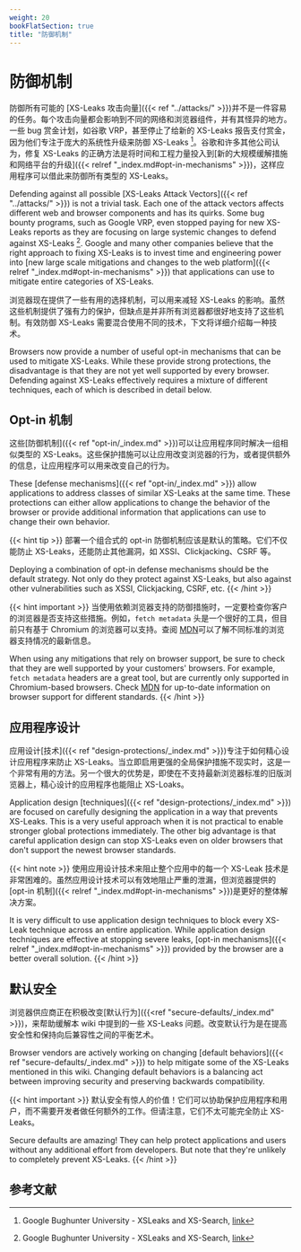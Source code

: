 ```yaml
---
weight: 20
bookFlatSection: true
title: "防御机制"
---
```


# 防御机制
防御所有可能的 [XS-Leaks 攻击向量]({{< ref "../attacks/" >}})并不是一件容易的任务。每个攻击向量都会影响到不同的网络和浏览器组件，并有其怪异的地方。一些 bug 赏金计划，如谷歌 VRP，甚至停止了给新的 XS-Leaks 报告支付赏金，因为他们专注于庞大的系统性升级来防御 XS-Leaks [^1]。谷歌和许多其他公司认为，修复 XS-Leaks 的正确方法是将时间和工程力量投入到[新的大规模缓解措施和网络平台的升级]({{< relref "_index.md#opt-in-mechanisms" >}})，这样应用程序可以借此来防御所有类型的 XS-Leaks。

Defending against all possible [XS-Leaks Attack Vectors]({{< ref "../attacks/" >}}) is not a trivial task. Each one of the attack vectors affects different web and browser components and has its quirks. Some bug bounty programs, such as Google VRP, even stopped paying for new XS-Leaks reports as they are focusing on large systemic changes to defend against XS-Leaks [^1]. Google and many other companies believe that the right approach to fixing XS-Leaks is to invest time and engineering power into [new large scale mitigations and changes to the web platform]({{< relref "_index.md#opt-in-mechanisms" >}}) that applications can use to mitigate entire categories of XS-Leaks.

浏览器现在提供了一些有用的选择机制，可以用来减轻 XS-Leaks 的影响。虽然这些机制提供了强有力的保护，但缺点是并非所有浏览器都很好地支持了这些机制。有效防御 XS-Leaks 需要混合使用不同的技术，下文将详细介绍每一种技术。

Browsers now provide a number of useful opt-in mechanisms that can be used to mitigate XS-Leaks. While these provide strong protections, the disadvantage is that they are not yet well supported by every browser. Defending against XS-Leaks effectively requires a mixture of different techniques, each of which is described in detail below.

## Opt-in 机制

这些[防御机制]({{< ref "opt-in/_index.md" >}})可以让应用程序同时解决一组相似类型的 XS-Leaks。这些保护措施可以让应用改变浏览器的行为，或者提供额外的信息，让应用程序可以用来改变自己的行为。

These [defense mechanisms]({{< ref "opt-in/_index.md" >}}) allow applications to address classes of similar XS-Leaks at the same time. These protections can either allow applications to change the behavior of the browser or provide additional information that applications can use to change their own behavior.

{{< hint tip >}}
部署一个组合式的 opt-in 防御机制应该是默认的策略。它们不仅能防止 XS-Leaks，还能防止其他漏洞，如 XSSI、Clickjacking、CSRF 等。

Deploying a combination of opt-in defense mechanisms should be the default strategy. Not only do they protect against XS-Leaks, but also against other vulnerabilities such as XSSI, Clickjacking, CSRF, etc.
{{< /hint >}}

{{< hint important >}}
当使用依赖浏览器支持的防御措施时，一定要检查你客户的浏览器是否支持这些措施。例如，`fetch metadata` 头是一个很好的工具，但目前只有基于 Chromium 的浏览器可以支持。查阅 [MDN](https://developer.mozilla.org/en-US/)可以了解不同标准的浏览器支持情况的最新信息。

When using any mitigations that rely on browser support, be sure to check that they are well supported by your customers' browsers. For example, `fetch metadata` headers are a great tool, but are currently only supported in Chromium-based browsers. Check [MDN](https://developer.mozilla.org/en-US/) for up-to-date information on browser support for different standards.
{{< /hint >}}

## 应用程序设计
应用设计[技术]({{< ref "design-protections/_index.md" >}})专注于如何精心设计应用程序来防止 XS-Leaks。当立即启用更强的全局保护措施不现实时，这是一个非常有用的方法。另一个很大的优势是，即使在不支持最新浏览器标准的旧版浏览器上，精心设计的应用程序也能阻止 XS-Loaks。

Application design [techniques]({{< ref "design-protections/_index.md" >}}) are focused on carefully designing the application in a way that prevents XS-Leaks. This is a very useful approach when it is not practical to enable stronger global protections immediately. The other big advantage is that careful application design can stop XS-Leaks even on older browsers that don't support the newest browser standards.

{{< hint note >}}
使用应用设计技术来阻止整个应用中的每一个 XS-Leak 技术是非常困难的。虽然应用设计技术可以有效地阻止严重的泄漏，但浏览器提供的 [opt-in 机制]({{< relref "_index.md#opt-in-mechanisms" >}})是更好的整体解决方案。

It is very difficult to use application design techniques to block every XS-Leak technique across an entire application. While application design techniques are effective at stopping severe leaks, [opt-in mechanisms]({{< relref "_index.md#opt-in-mechanisms" >}}) provided by the browser are a better overall solution.
{{< /hint >}}

## 默认安全
浏览器供应商正在积极改变[默认行为]({{<ref "secure-defaults/_index.md" >}})，来帮助缓解本 wiki 中提到的一些 XS-Leaks 问题。改变默认行为是在提高安全性和保持向后兼容性之间的平衡艺术。

Browser vendors are actively working on changing [default behaviors]({{< ref "secure-defaults/_index.md" >}}) to help mitigate some of the XS-Leaks mentioned in this wiki. Changing default behaviors is a balancing act between improving security and preserving backwards compatibility.

{{< hint important >}}
默认安全有惊人的价值！它们可以协助保护应用程序和用户，而不需要开发者做任何额外的工作。但请注意，它们不太可能完全防止 XS-Leaks。

Secure defaults are amazing! They can help protect applications and users without any additional effort from developers. But note that they're unlikely to completely prevent XS-Leaks.
{{< /hint >}}

## 参考文献

[^1]: Google Bughunter University - XSLeaks and XS-Search, [link](https://sites.google.com/site/bughunteruniversity/nonvuln/xsleaks)
